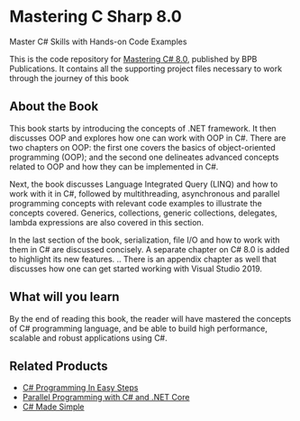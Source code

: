 # Mastering C Sharp 8.0
Master C# Skills with Hands-on Code Examples

This is the code repository for [Mastering C# 8.0](https://bpbonline.com/collections/c/products/mastering-c-8-0-book-ebook), published by BPB Publications. It contains all the supporting project files necessary to work through the journey of this book

## About the Book
This book starts by introducing the concepts of .NET framework. It then discusses OOP and explores how one can work with OOP in C#. There are two chapters on OOP: the first one covers the basics of object-oriented programming (OOP); and the second one delineates advanced concepts related to OOP and how they can be implemented in C#.


Next, the book discusses Language Integrated Query (LINQ) and how to work with it in C#, followed by multithreading, asynchronous and parallel programming concepts with relevant code examples to illustrate the concepts covered. Generics, collections, generic collections, delegates, lambda expressions are also covered in this section.

In the last section of the book, serialization, file I/O and how to work with them in C# are discussed concisely.  A separate chapter on C# 8.0 is added to highlight its new features. .. There is an appendix chapter as well that discusses how one can get started working with Visual Studio 2019.


## What will you learn
By the end of reading this book, the reader will have mastered the concepts of C# programming language, and be able to build high performance, scalable and robust applications using C#.

## Related Products
* [C# Programming In Easy Steps](https://bpbonline.com/collections/c/products/c-programming-in-easy-steps-by-mike-mc-grath)
* [Parallel Programming with C# and .NET Core](https://bpbonline.com/collections/c/products/parallel-programming-with-c-and-net-core-book-ebook)
* [C# Made Simple](https://bpbonline.com/collections/c/products/c-made-simple-by-bpb)
